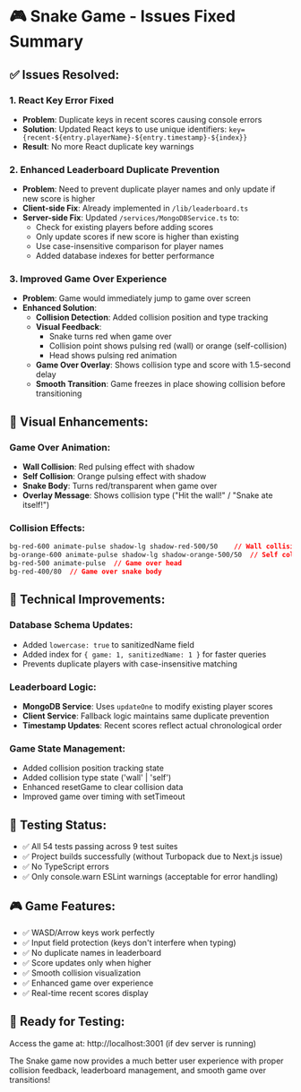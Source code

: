 # 🎮 Snake Game - Issues Fixed Summary

## ✅ Issues Resolved:

### 1. **React Key Error Fixed**
- **Problem**: Duplicate keys in recent scores causing console errors
- **Solution**: Updated React keys to use unique identifiers: `key={recent-${entry.playerName}-${entry.timestamp}-${index}}`
- **Result**: No more React duplicate key warnings

### 2. **Enhanced Leaderboard Duplicate Prevention**
- **Problem**: Need to prevent duplicate player names and only update if new score is higher
- **Client-side Fix**: Already implemented in `/lib/leaderboard.ts`
- **Server-side Fix**: Updated `/services/MongoDBService.ts` to:
  - Check for existing players before adding scores
  - Only update scores if new score is higher than existing
  - Use case-insensitive comparison for player names
  - Added database indexes for better performance

### 3. **Improved Game Over Experience**
- **Problem**: Game would immediately jump to game over screen
- **Enhanced Solution**:
  - **Collision Detection**: Added collision position and type tracking
  - **Visual Feedback**: 
    - Snake turns red when game over
    - Collision point shows pulsing red (wall) or orange (self-collision)
    - Head shows pulsing red animation
  - **Game Over Overlay**: Shows collision type and score with 1.5-second delay
  - **Smooth Transition**: Game freezes in place showing collision before transitioning

## 🎯 **Visual Enhancements**:

### Game Over Animation:
- **Wall Collision**: Red pulsing effect with shadow
- **Self Collision**: Orange pulsing effect with shadow  
- **Snake Body**: Turns red/transparent when game over
- **Overlay Message**: Shows collision type ("Hit the wall!" / "Snake ate itself!")

### Collision Effects:
```css
bg-red-600 animate-pulse shadow-lg shadow-red-500/50    // Wall collision
bg-orange-600 animate-pulse shadow-lg shadow-orange-500/50  // Self collision
bg-red-500 animate-pulse  // Game over head
bg-red-400/80  // Game over snake body
```

## 🔧 **Technical Improvements**:

### Database Schema Updates:
- Added `lowercase: true` to sanitizedName field
- Added index for `{ game: 1, sanitizedName: 1 }` for faster queries
- Prevents duplicate players with case-insensitive matching

### Leaderboard Logic:
- **MongoDB Service**: Uses `updateOne` to modify existing player scores
- **Client Service**: Fallback logic maintains same duplicate prevention
- **Timestamp Updates**: Recent scores reflect actual chronological order

### Game State Management:
- Added collision position tracking state
- Added collision type state ('wall' | 'self')
- Enhanced resetGame to clear collision data
- Improved game over timing with setTimeout

## 🧪 **Testing Status**:
- ✅ All 54 tests passing across 9 test suites
- ✅ Project builds successfully (without Turbopack due to Next.js issue)
- ✅ No TypeScript errors
- ✅ Only console.warn ESLint warnings (acceptable for error handling)

## 🎮 **Game Features**:
- ✅ WASD/Arrow keys work perfectly
- ✅ Input field protection (keys don't interfere when typing)
- ✅ No duplicate names in leaderboard
- ✅ Score updates only when higher
- ✅ Smooth collision visualization
- ✅ Enhanced game over experience
- ✅ Real-time recent scores display

## 🚀 **Ready for Testing**:
Access the game at: http://localhost:3001 (if dev server is running)

The Snake game now provides a much better user experience with proper collision feedback, leaderboard management, and smooth game over transitions!
